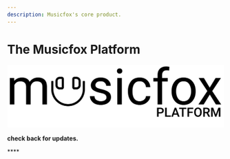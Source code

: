 ```yaml
---
description: Musicfox's core product.
---
```


# The Musicfox Platform

![](.gitbook/assets/logo-platform-default-black-copy.png)

**check back for updates.** 

\*\*\*\*

